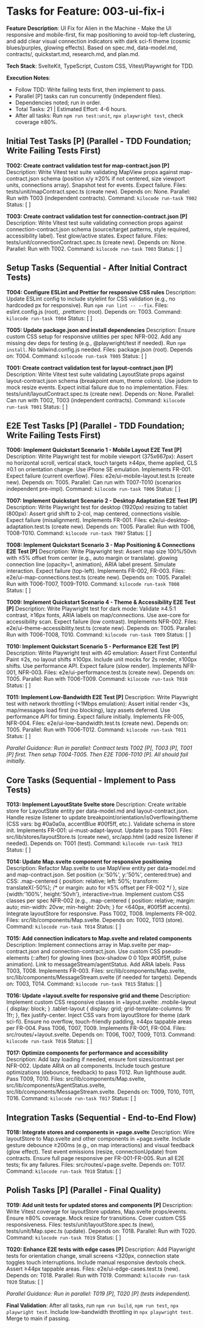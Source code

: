 # Tasks for Feature: 003-ui-fix-i

**Feature Description**: UI Fix for Alien in the Machine - Make the UI responsive and mobile-first, fix map positioning to avoid top-left clustering, and add clear visual connection indicators with dark sci-fi theme (cosmic blues/purples, glowing effects). Based on spec.md, data-model.md, contracts/, quickstart.md, research.md, and plan.md.

**Tech Stack**: SvelteKit, TypeScript, Custom CSS, Vitest/Playwright for TDD.

**Execution Notes**:
- Follow TDD: Write failing tests first, then implement to pass.
- Parallel [P] tasks can run concurrently (independent files).
- Dependencies noted; run in order.
- Total Tasks: 21 | Estimated Effort: 4-6 hours.
- After all tasks: Run `npm run test:unit`, `npx playwright test`, check coverage ≥80%.

## Initial Test Tasks [P] (Parallel - TDD Foundation; Write Failing Tests First)
 
**T002: Create contract validation test for map-contract.json [P]**
Description: Write Vitest test suite validating MapView props against map-contract.json schema (position x/y ≥20% if not centered, size viewport units, connections array). Snapshot test for events. Expect failure.
Files: tests/unit/mapContract.spec.ts (create new).
Depends on: None.
Parallel: Run with T003 (independent contracts).
Command: `kilocode run-task T002`
Status: [ ]
 
**T003: Create contract validation test for connection-contract.json [P]**
Description: Write Vitest test suite validating connection props against connection-contract.json schema (source/target patterns, style required, accessibility label). Test glow/active states. Expect failure.
Files: tests/unit/connectionContract.spec.ts (create new).
Depends on: None.
Parallel: Run with T002.
Command: `kilocode run-task T003`
Status: [ ]

## Setup Tasks (Sequential - After Initial Contract Tests)

**T004: Configure ESLint and Prettier for responsive CSS rules**
Description: Update ESLint config to include stylelint for CSS validation (e.g., no hardcoded px for responsive). Run `npm run lint -- --fix`.
Files: eslint.config.js (root), .prettierrc (root).
Depends on: T003.
Command: `kilocode run-task T004`
Status: [ ]
 
**T005: Update package.json and install dependencies**
Description: Ensure custom CSS setup for responsive utilities per spec NFR-002. Add any missing dev deps for testing (e.g., @playwright/test if needed). Run `npm install`. No tailwind.config.js needed.
Files: package.json (root).
Depends on: T004.
Command: `kilocode run-task T005`
Status: [ ]

**T001: Create contract validation test for layout-contract.json [P]**
Description: Write Vitest test suite validating LayoutState props against layout-contract.json schema (breakpoint enum, theme colors). Use jsdom to mock resize events. Expect initial failure due to no implementation.
Files: tests/unit/layoutContract.spec.ts (create new).
Depends on: None.
Parallel: Can run with T002, T003 (independent contracts).
Command: `kilocode run-task T001`
Status: [ ]

## E2E Test Tasks [P] (Parallel - TDD Foundation; Write Failing Tests First)

**T006: Implement Quickstart Scenario 1 - Mobile Layout E2E Test [P]**
Description: Write Playwright test for mobile viewport (375x667px): Assert no horizontal scroll, vertical stack, touch targets ≥44px, theme applied, CLS ≤0.1 on orientation change. Use iPhone SE emulation. Implements FR-001. Expect failure (current overflow).
Files: e2e/ui-mobile-layout.test.ts (create new).
Depends on: T005.
Parallel: Can run with T007-T010 (scenarios independent pre-impl).
Command: `kilocode run-task T006`
Status: [ ]

**T007: Implement Quickstart Scenario 2 - Desktop Adaptation E2E Test [P]**
Description: Write Playwright test for desktop (1920px) resizing to tablet (800px): Assert grid shift to 2-col, map centered, connections visible. Expect failure (misalignment). Implements FR-001.
Files: e2e/ui-desktop-adaptation.test.ts (create new).
Depends on: T005.
Parallel: Run with T006, T008-T010.
Command: `kilocode run-task T007`
Status: [ ]

**T008: Implement Quickstart Scenario 3 - Map Positioning & Connections E2E Test [P]**
Description: Write Playwright test: Assert map size 100%/50vh with ≤5% offset from center (e.g., auto margin or translate). glowing connection line (opacity=1, animation), ARIA label present. Simulate interaction. Expect failure (top-left). Implements FR-002, FR-003.
Files: e2e/ui-map-connections.test.ts (create new).
Depends on: T005.
Parallel: Run with T006-T007, T009-T010.
Command: `kilocode run-task T008`
Status: [ ]

**T009: Implement Quickstart Scenario 4 - Theme & Accessibility E2E Test [P]**
Description: Write Playwright test for dark mode: Validate ≥4.5:1 contrast, ≥16px fonts, ARIA labels on map/connections. Use axe-core for accessibility scan. Expect failure (low contrast). Implements NFR-002.
Files: e2e/ui-theme-accessibility.test.ts (create new).
Depends on: T005.
Parallel: Run with T006-T008, T010.
Command: `kilocode run-task T009`
Status: [ ]

**T010: Implement Quickstart Scenario 5 - Performance E2E Test [P]**
Description: Write Playwright test with 4G emulation: Assert First Contentful Paint ≤2s, no layout shifts ≤100px. Include unit mocks for 2s render, ≤100px shifts. Use performance API. Expect failure (slow render). Implements NFR-001, NFR-003.
Files: e2e/ui-performance.test.ts (create new).
Depends on: T005.
Parallel: Run with T006-T009.
Command: `kilocode run-task T010`
Status: [ ]

**T011: Implement Low-Bandwidth E2E Test [P]**
Description: Write Playwright test with network throttling (<1Mbps emulation): Assert initial render <3s, map/messages load first (no blocking), lazy assets deferred. Use performance API for timing. Expect failure initially. Implements FR-005, NFR-004.
Files: e2e/ui-low-bandwidth.test.ts (create new).
Depends on: T005.
Parallel: Run with T006-T012.
Command: `kilocode run-task T011`
Status: [ ]

*Parallel Guidance: Run in parallel: Contract tests T002 [P], T003 [P], T001 [P] first. Then setup T004-T005. Then E2E T006-T010 [P]. All should fail initially.*

## Core Tasks (Sequential - Implement to Pass Tests)

**T013: Implement LayoutState Svelte store**
Description: Create writable store for LayoutState entity per data-model.md and layout-contract.json. Handle resize listener to update breakpoint/orientation/isOverflowing/theme (CSS vars: bg #0a0a0a, accentBlue #00f5ff, etc.). Validate schema in store init. Implements FR-001: ui-must-adapt-layout. Update to pass T001.
Files: src/lib/stores/layoutStore.ts (create new), src/app.html (add resize listener if needed).
Depends on: T001 (test).
Command: `kilocode run-task T013`
Status: [ ]

**T014: Update Map.svelte component for responsive positioning**
Description: Refactor Map.svelte to use MapView entity per data-model.md and map-contract.json. Set position {x:'50%', y:'50%', centered:true} and CSS: .map-centered { position: relative; left: 50%; transform: translateX(-50%); /* or margin: auto for ≤5% offset per FR-002 */ }, size {width:'100%', height:'50vh'}, interactive=true. Implement custom CSS classes per spec NFR-002 (e.g., .map-centered { position: relative; margin: auto; min-width: 20vw; min-height: 20vh; } for <640px, #00f5ff accents). Integrate layoutStore for responsive. Pass T002, T008. Implements FR-002.
Files: src/lib/components/Map.svelte.
Depends on: T002, T013 (store).
Command: `kilocode run-task T014`
Status: [ ]

**T015: Add connection indicators to Map.svelte and related components**
Description: Implement connections array in Map.svelte per map-contract.json and connection-contract.json. Use custom CSS pseudo-elements (::after) for glowing lines (box-shadow 0 0 10px #00f5ff, pulse animation). Link to messageStream/agentStatus. Add ARIA labels. Pass T003, T008. Implements FR-003.
Files: src/lib/components/Map.svelte, src/lib/components/MessageStream.svelte (if needed for targets).
Depends on: T003, T014.
Command: `kilocode run-task T015`
Status: [ ]

**T016: Update +layout.svelte for responsive grid and theme**
Description: Implement custom CSS responsive classes in +layout.svelte: .mobile-layout { display: block; } .tablet-layout { display: grid; grid-template-columns: 1fr 1fr; }, flex justify-center. Inject CSS vars from layoutStore for theme (dark sci-fi). Ensure no overflow, touch-friendly padding, ≥44px tappable areas per FR-004. Pass T006, T007, T009. Implements FR-001, FR-004.
Files: src/routes/+layout.svelte.
Depends on: T006, T007, T009, T013.
Command: `kilocode run-task T016`
Status: [ ]

**T017: Optimize components for performance and accessibility**
Description: Add lazy loading if needed, ensure font sizes/contrast per NFR-002. Update ARIA on all components. Include touch gesture optimizations (debounce, feedback) to pass T012. Run lighthouse audit. Pass T009, T010.
Files: src/lib/components/Map.svelte, src/lib/components/AgentStatus.svelte, src/lib/components/MessageStream.svelte.
Depends on: T009, T010, T011, T016.
Command: `kilocode run-task T017`
Status: [ ]

## Integration Tasks (Sequential - End-to-End Flow)

**T018: Integrate stores and components in +page.svelte**
Description: Wire layoutStore to Map.svelte and other components in +page.svelte. Include gesture debounce ≥200ms (e.g., on map interactions) and visual feedback (glow effect). Test event emissions (resize, connectionUpdate) from contracts. Ensure full page responsive per FR-001-FR-005. Run all E2E tests; fix any failures.
Files: src/routes/+page.svelte.
Depends on: T017.
Command: `kilocode run-task T018`
Status: [ ]

## Polish Tasks [P] (Parallel - Final Quality)

**T019: Add unit tests for updated stores and components [P]**
Description: Write Vitest coverage for layoutStore updates, Map.svelte props/events. Ensure ≥80% coverage. Mock resize for transitions. Cover custom CSS responsiveness.
Files: tests/unit/layoutStore.spec.ts (new), tests/unit/Map.spec.ts (update).
Depends on: T018.
Parallel: Run with T020.
Command: `kilocode run-task T019`
Status: [ ]

**T020: Enhance E2E tests with edge cases [P]**
Description: Add Playwright tests for orientation change, small screens <320px, connection state toggles touch interruptions. Include manual responsive devtools check. Assert ≥44px tappable areas.
Files: e2e/ui-edge-cases.test.ts (new).
Depends on: T018.
Parallel: Run with T019.
Command: `kilocode run-task T020`
Status: [ ]

*Parallel Guidance: Run in parallel: T019 [P], T020 [P] (tests independent).*

**Final Validation**: After all tasks, run `npm run build`, `npm run test`, `npx playwright test`. Include low-bandwidth throttling in `npx playwright test`. Merge to main if passing.